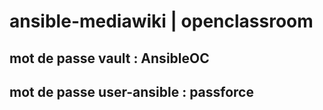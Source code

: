 # ansible-mediawiki | openclassroom
## mot de passe vault : AnsibleOC
## mot de passe user-ansible : passforce
